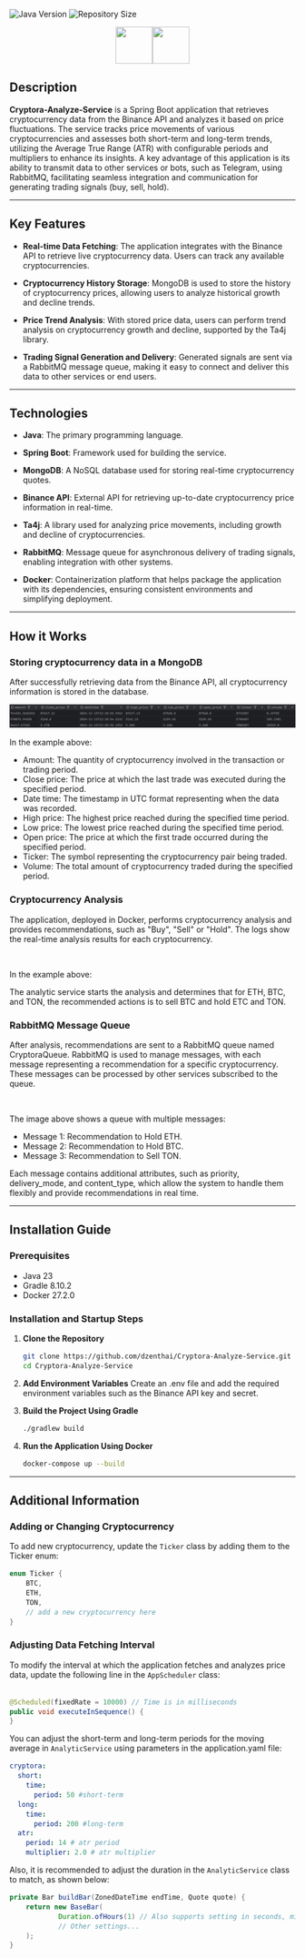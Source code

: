 ![Java Version](https://img.shields.io/badge/Java-v23-red)
![Repository Size](https://img.shields.io/github/repo-size/dzenthai/Cryptora-Analyze-Service?color=red)

<div style="display: flex; flex-wrap: wrap; justify-content: center;">
    <img src="./assets/Binance-logo.png" style="width: 65px; height: 65px;" alt="">
    <img src="./assets/Intellij-logo.png" style="width: 65px; height: 65px;" alt="">
</div>

## **Description**

**Cryptora-Analyze-Service**  is a Spring Boot application that retrieves cryptocurrency data from the Binance API and
analyzes it based on price fluctuations.
The service tracks price movements of various cryptocurrencies and assesses both short-term and long-term trends,
utilizing the Average True Range (ATR) with configurable periods and multipliers to enhance its insights.
A key advantage of this application is its ability to transmit data to other services or bots, such as Telegram,
using RabbitMQ, facilitating seamless integration and communication for generating trading signals (buy, sell, hold).

---

## **Key Features**

- **Real-time Data Fetching**: The application integrates with the Binance API to retrieve live cryptocurrency data.
  Users can track any available cryptocurrencies.

- **Cryptocurrency History Storage**: MongoDB is used to store the history of cryptocurrency prices, allowing users to
  analyze historical growth and decline trends.

- **Price Trend Analysis**: With stored price data, users can perform trend analysis on cryptocurrency growth and
  decline, supported by the Ta4j library.

- **Trading Signal Generation and Delivery**: Generated signals are sent via a RabbitMQ message queue, making it easy to
  connect and deliver this data to other services or end users.

---

## **Technologies**

- **Java**: The primary programming language.

- **Spring Boot**: Framework used for building the service.

- **MongoDB**: A NoSQL database used for storing real-time cryptocurrency quotes.

- **Binance API**: External API for retrieving up-to-date cryptocurrency price information in real-time.

- **Ta4j**: A library used for analyzing price movements, including growth and decline of cryptocurrencies.

- **RabbitMQ**: Message queue for asynchronous delivery of trading signals, enabling integration with other systems.

- **Docker**: Containerization platform that helps package the application with its dependencies, ensuring consistent
  environments and simplifying deployment.

---

## **How it Works**

### **Storing cryptocurrency data in a MongoDB**

After successfully retrieving data from the Binance API, all cryptocurrency information is stored in the database.

<img src="./assets/Mongo-example.jpg" alt="">

In the example above:

* Amount: The quantity of cryptocurrency involved in the transaction or trading period.
* Close price: The price at which the last trade was executed during the specified period.
* Date time: The timestamp in UTC format representing when the data was recorded.
* High price: The highest price reached during the specified time period.
* Low price: The lowest price reached during the specified time period.
* Open price: The price at which the first trade occurred during the specified period.
* Ticker: The symbol representing the cryptocurrency pair being traded.
* Volume: The total amount of cryptocurrency traded during the specified period.

### **Cryptocurrency Analysis**

The application, deployed in Docker, performs cryptocurrency analysis and provides recommendations,
such as "Buy", "Sell" or "Hold". The logs show the real-time analysis results for each cryptocurrency.

<img src="./assets/Docker-example.png" alt="">

In the example above:

The analytic service starts the analysis and determines that for ETH, BTC, and TON,
the recommended actions is to sell BTC and hold ETC and TON.

### **RabbitMQ Message Queue**

After analysis, recommendations are sent to a RabbitMQ queue named CryptoraQueue. RabbitMQ is used to manage messages,
with each message representing a recommendation for a specific cryptocurrency. These messages can be processed by other
services subscribed to the queue.

<img src="./assets/Rabbitmq-example.png" alt="">

The image above shows a queue with multiple messages:

* Message 1: Recommendation to Hold ETH.
* Message 2: Recommendation to Hold BTC.
* Message 3: Recommendation to Sell TON.

Each message contains additional attributes, such as priority, delivery_mode, and content_type, which allow the system
to handle them flexibly and provide recommendations in real time.

---

## **Installation Guide**

### **Prerequisites**

- Java 23
- Gradle 8.10.2
- Docker 27.2.0

### **Installation and Startup Steps**

1. **Clone the Repository**
   ```bash
   git clone https://github.com/dzenthai/Cryptora-Analyze-Service.git
   cd Cryptora-Analyze-Service
   ```

2. **Add Environment Variables**
   Create an .env file and add the required environment variables such as the Binance API key and secret.

3. **Build the Project Using Gradle**
   ```bash
   ./gradlew build
   ```

4. **Run the Application Using Docker**
   ```bash
   docker-compose up --build
   ```

---

## **Additional Information**

### **Adding or Changing Cryptocurrency**

To add new cryptocurrency, update the `Ticker` class by adding them to the Ticker enum:

```java
enum Ticker {
    BTC,
    ETH,
    TON,
    // add a new cryptocurrency here
}
```

### **Adjusting Data Fetching Interval**

To modify the interval at which the application fetches and analyzes price data, update the following line in
the `AppScheduler` class:

```java

@Scheduled(fixedRate = 10000) // Time is in milliseconds
public void executeInSequence() {
}
```

You can adjust the short-term and long-term periods for the moving average in `AnalyticService` using parameters in the
application.yaml file:

```yaml
cryptora:
  short:
    time:
      period: 50 #short-term
  long:
    time:
      period: 200 #long-term
  atr:
    period: 14 # atr period
    multiplier: 2.0 # atr multiplier
```

Also, it is recommended to adjust the duration in the `AnalyticService` class to match, as shown below:

```java
private Bar buildBar(ZonedDateTime endTime, Quote quote) {
    return new BaseBar(
            Duration.ofHours(1) // Also supports setting in seconds, minutes, days, etc.
            // Other settings...
    );
}
```
